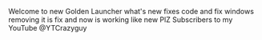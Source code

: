Welcome to new Golden Launcher what's new fixes code and fix windows removing it is fix and now is working like new PlZ Subscribers to my YouTube @YTCrazyguy

